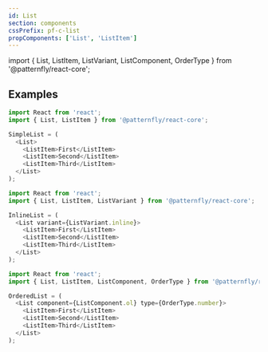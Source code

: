 ```yaml
---
id: List
section: components
cssPrefix: pf-c-list
propComponents: ['List', 'ListItem']
---
```


import { List, ListItem, ListVariant, ListComponent, OrderType } from '@patternfly/react-core';

## Examples
```js title=Basic
import React from 'react';
import { List, ListItem } from '@patternfly/react-core';

SimpleList = (
  <List>
    <ListItem>First</ListItem>
    <ListItem>Second</ListItem>
    <ListItem>Third</ListItem>
  </List>
);
```

```js title=Inline
import React from 'react';
import { List, ListItem, ListVariant } from '@patternfly/react-core';

InlineList = (
  <List variant={ListVariant.inline}>
    <ListItem>First</ListItem>
    <ListItem>Second</ListItem>
    <ListItem>Third</ListItem>
  </List>
);
```

```js title=Ordered
import React from 'react';
import { List, ListItem, ListComponent, OrderType } from '@patternfly/react-core';

OrderedList = (
  <List component={ListComponent.ol} type={OrderType.number}>
    <ListItem>First</ListItem>
    <ListItem>Second</ListItem>
    <ListItem>Third</ListItem>
  </List>
);
```
